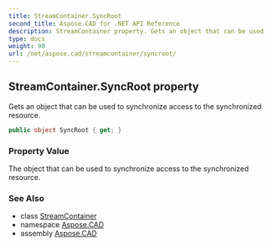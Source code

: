 ```yaml
---
title: StreamContainer.SyncRoot
second_title: Aspose.CAD for .NET API Reference
description: StreamContainer property. Gets an object that can be used to synchronize access to the synchronized resource
type: docs
weight: 90
url: /net/aspose.cad/streamcontainer/syncroot/
---
```

## StreamContainer.SyncRoot property

Gets an object that can be used to synchronize access to the synchronized resource.

```csharp
public object SyncRoot { get; }
```

### Property Value

The object that can be used to synchronize access to the synchronized resource.

### See Also

* class [StreamContainer](../)
* namespace [Aspose.CAD](../../streamcontainer/)
* assembly [Aspose.CAD](../../../)


